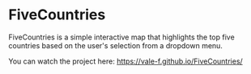 # FiveCountries
FiveCountries is a simple interactive map that highlights the top five countries based on the user's selection from a dropdown menu.

You can watch the project here: https://vale-f.github.io/FiveCountries/
